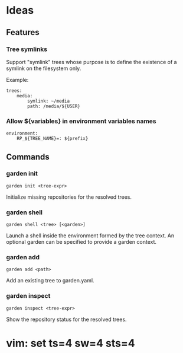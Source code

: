 # Ideas

## Features

### Tree symlinks

Support "symlink" trees whose purpose is to define the existence
of a symlink on the filesystem only.

Example:

    trees:
        media:
            symlink: ~/media
            path: /media/${USER}


###  Allow ${variables} in environment variables names

    environment:
        RP_${TREE_NAME}=: ${prefix}


## Commands


### garden init

    garden init <tree-expr>

Initialize missing repositories for the resolved trees.


### garden shell

    garden shell <tree> [<garden>]

Launch a shell inside the environment formed by the tree context.
An optional garden can be specified to provide a garden context.


### garden add

    garden add <path>

Add an existing tree to garden.yaml.


### garden inspect

    garden inspect <tree-expr>

Show the repository status for the resolved trees.


# vim: set ts=4 sw=4 sts=4
